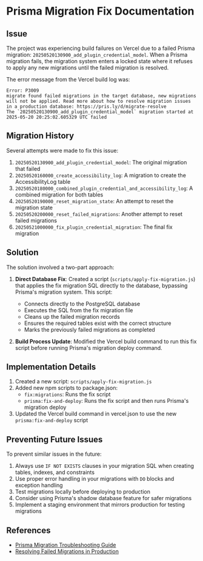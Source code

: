 # Prisma Migration Fix Documentation

## Issue

The project was experiencing build failures on Vercel due to a failed Prisma migration: `20250520130900_add_plugin_credential_model`. When a Prisma migration fails, the migration system enters a locked state where it refuses to apply any new migrations until the failed migration is resolved.

The error message from the Vercel build log was:

```
Error: P3009
migrate found failed migrations in the target database, new migrations will not be applied. Read more about how to resolve migration issues in a production database: https://pris.ly/d/migrate-resolve
The `20250520130900_add_plugin_credential_model` migration started at 2025-05-20 20:25:02.605329 UTC failed
```

## Migration History

Several attempts were made to fix this issue:

1. `20250520130900_add_plugin_credential_model`: The original migration that failed
2. `20250520160000_create_accessibility_log`: A migration to create the AccessibilityLog table
3. `20250520180000_combined_plugin_credential_and_accessibility_log`: A combined migration for both tables
4. `20250520190000_reset_migration_state`: An attempt to reset the migration state
5. `20250520200000_reset_failed_migrations`: Another attempt to reset failed migrations
6. `20250521000000_fix_plugin_credential_migration`: The final fix migration

## Solution

The solution involved a two-part approach:

1. **Direct Database Fix**: Created a script (`scripts/apply-fix-migration.js`) that applies the fix migration SQL directly to the database, bypassing Prisma's migration system. This script:
   - Connects directly to the PostgreSQL database
   - Executes the SQL from the fix migration file
   - Cleans up the failed migration records
   - Ensures the required tables exist with the correct structure
   - Marks the previously failed migrations as completed

2. **Build Process Update**: Modified the Vercel build command to run this fix script before running Prisma's migration deploy command.

## Implementation Details

1. Created a new script: `scripts/apply-fix-migration.js`
2. Added new npm scripts to package.json:
   - `fix:migrations`: Runs the fix script
   - `prisma:fix-and-deploy`: Runs the fix script and then runs Prisma's migration deploy
3. Updated the Vercel build command in vercel.json to use the new `prisma:fix-and-deploy` script

## Preventing Future Issues

To prevent similar issues in the future:

1. Always use `IF NOT EXISTS` clauses in your migration SQL when creating tables, indexes, and constraints
2. Use proper error handling in your migrations with `DO` blocks and exception handling
3. Test migrations locally before deploying to production
4. Consider using Prisma's shadow database feature for safer migrations
5. Implement a staging environment that mirrors production for testing migrations

## References

- [Prisma Migration Troubleshooting Guide](https://www.prisma.io/docs/guides/migrate/troubleshooting-migrations)
- [Resolving Failed Migrations in Production](https://pris.ly/d/migrate-resolve)